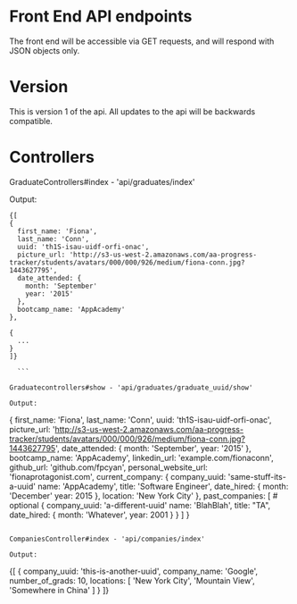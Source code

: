 # Front End API endpoints

The front end will be accessible via GET requests, and will respond with JSON objects only.

# Version

This is version 1 of the api. All updates to the api will be backwards compatible.

# Controllers

GraduateControllers#index - 'api/graduates/index'

  Output:
  ```
  {[
  {
    first_name: 'Fiona',
    last_name: 'Conn',
    uuid: 'th1S-isau-uidf-orfi-onac',
    picture_url: 'http://s3-us-west-2.amazonaws.com/aa-progress-tracker/students/avatars/000/000/926/medium/fiona-conn.jpg?1443627795',
    date_attended: {
      month: 'September'
      year: '2015'
    },
    bootcamp_name: 'AppAcademy'
  },

  {
    ...
  }
]}

    ```

Graduatecontrollers#show - 'api/graduates/graduate_uuid/show'

  Output:
  ```
{
  first_name: 'Fiona',
  last_name: 'Conn',
  uuid: 'th1S-isau-uidf-orfi-onac',
  picture_url: 'http://s3-us-west-2.amazonaws.com/aa-progress-tracker/students/avatars/000/000/926/medium/fiona-conn.jpg?1443627795',
  date_attended: {
    month: 'September',
    year: '2015'
  },
  bootcamp_name: 'AppAcademy',
  linkedin_url: 'example.com/fionaconn',
  github_url: 'github.com/fpcyan',
  personal_website_url: 'fionaprotagonist.com',
  current_company: {
    company_uuid: 'same-stuff-its-a-uuid'
    name: 'AppAcademy',
    title: 'Software Engineer',
    date_hired: {
      month: 'December'
      year: 2015
    },
    location: 'New York City'
  },
  past_companies: [ # optional
   {
     company_uuid: 'a-different-uuid'
     name: 'BlahBlah',
     title: "TA",
     date_hired: {
       month: 'Whatever',
       year: 2001
     }
   }
  ]
}
  ```

CompaniesController#index - 'api/companies/index'

  Output:
  ```
{[
  {
    company_uuid: 'this-is-another-uuid',
    company_name: 'Google',
    number_of_grads: 10,
    locations: [
    'New York City',
    'Mountain View',
    'Somewhere in China'
    ]
  }
]}
  ```
